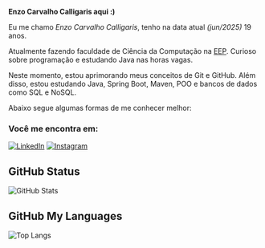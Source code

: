 **Enzo Carvalho Calligaris aqui :)**

Eu me chamo *Enzo Carvalho Calligaris*, tenho na data atual *(jun/2025)* 19 anos.

Atualmente fazendo faculdade de Ciência da Computação na [EEP](https://www.eep.br/). Curioso sobre programação e estudando Java nas horas vagas.

Neste momento, estou aprimorando meus conceitos de Git e GitHub. Além disso, estou estudando Java, Spring Boot, Maven, POO e bancos de dados como SQL e NoSQL.

Abaixo segue algumas formas de me conhecer melhor:

### Você me encontra em:

[![LinkedIn](https://img.shields.io/badge/LinkedIn-0077B5?style=for-the-badge&logo=linkedin&logoColor=white)](https://www.linkedin.com/in/enzo-carvalho-calligaris/)
[![Instagram](https://img.shields.io/badge/-Instagram-%23E4405F?style=for-the-badge&logo=instagram&logoColor=white)](https://www.instagram.com/enzo.carvaalho/)

## GitHub Status
![GitHub Stats](https://github-readme-stats.vercel.app/api?username=EnzoCalligaris&theme=transparent&bg_color=000&border_color=30A3DC&show_icons=true&icon_color=30A3DC&title_color=E94D5F&text_color=FFF)   


## GitHub My Languages
![Top Langs](https://github-readme-stats-git-masterrstaa-rickstaa.vercel.app/api/top-langs/?username=EnzoCalligaris&bg_color=000&border_color=30A3DC&title_color=E94D5F&text_color=FFF)
